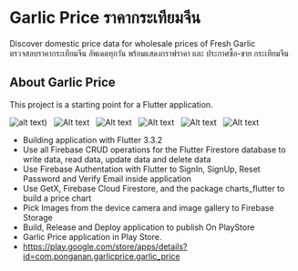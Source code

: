 # Garlic Price ราคากระเทียมจีน

Discover domestic price data for wholesale prices of Fresh Garlic <br>
ตรวจสอบราคากระเทียมจีน อัพเดตทุกวัน พร้อมแสดงกราฟราคา และ ประกาศซื้อ-ขาย กระเทียมจีน

## About Garlic Price

This project is a starting point for a Flutter application.

![alt text](https://play-lh.googleusercontent.com/_5tI8trPx_Qx2F4C_UDFWniGN-4mOixQnf-jym8R1Jms_0mWBZTpe7KzxyHkmZhg7vnq=w526-h296-rw))&nbsp;&nbsp; ![Alt text](https://play-lh.googleusercontent.com/EzI4paOfzZ99OclRV1jN4Icm7se5_Xv3Iphprq4-iYyC1veJYroIN8pOOpjHhKd7hQc=w526-h296-rw)&nbsp;&nbsp; ![Alt text](https://play-lh.googleusercontent.com/Grxzz8QI0rAULTvcH7i0Ps0aZ0HAGBQiqZsdgGgn6DkQkJzAqWpFxXrkLHgqnIRl__Y=w526-h296-rw)&nbsp;&nbsp; ![Alt text](https://play-lh.googleusercontent.com/cRIxx_Sjfw8bRiP-Qs3XHMTNX1peCzhv0vg7TryVlpLDKyQcgT4K4sQ9_7MfXq-2RsM=w526-h296-rw)&nbsp;&nbsp; ![Alt text](https://play-lh.googleusercontent.com/7r7YzJ0HNcCsAC5V674ny_EQcMCuOfsSiGe_vgccuf2jZhVzGMeiuxv1IEvprgGfvw=w526-h296-rw)&nbsp;&nbsp; ![Alt text](https://play-lh.googleusercontent.com/bubCOPp2t58UXx65YdrldMpVAC57TRv6NifSxCmbbnCB8fGLt0KFhd59O4r_-Ezh4LQ=w526-h296-rw) 




- Building application with Flutter 3.3.2
- Use all Firebase CRUD operations for the Flutter Firestore database to write data, read data, update data and delete data
- Use Firebase Authentation with Flutter to SignIn, SignUp, Reset Password and Verify Email inside application
- Use GetX, Firebase Cloud Firestore, and the package charts_flutter to build a price chart
- Pick Images from the device camera and image gallery to Firebase Storage
- Build, Release and Deploy application to publish On PlayStore
- Garlic Price application in Play Store.
- https://play.google.com/store/apps/details?id=com.ponganan.garlicprice.garlic_price
